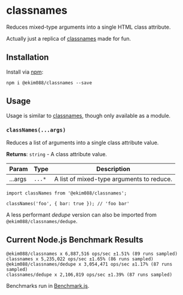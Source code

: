 # classnames

Reduces mixed-type arguments into a single HTML class attribute.

Actually just a replica of [classnames](https://www.npmjs.com/package/classnames) made for fun.

## Installation

Install via [npm](https://www.npmjs.com/package/@ekim088/classnames):

```
npm i @ekim088/classnames --save
```

## Usage

Usage is similar to [classnames](https://www.npmjs.com/package/classnames), though only available as a module.

### `classNames(...args)`

Reduces a list of arguments into a single class attribute value.

**Returns**: `string` - A class attribute value.

| Param   | Type   | Description                               |
| ------- | ------ | ----------------------------------------- |
| ...args | `...*` | A list of mixed-type arguments to reduce. |

```
import classNames from '@ekim088/classnames';

classNames('foo', { bar: true }); // 'foo bar'
```

A less performant _dedupe_ version can also be imported from `@ekim088/classnames/dedupe`.

## Current Node.js Benchmark Results

```
@ekim088/classnames x 6,887,516 ops/sec ±1.51% (89 runs sampled)
classnames x 5,235,022 ops/sec ±1.65% (86 runs sampled)
@ekim088/classnames/dedupe x 3,054,471 ops/sec ±1.17% (87 runs sampled)
classnames/dedupe x 2,106,819 ops/sec ±1.39% (87 runs sampled)
```

Benchmarks run in [Benchmark.js](https://benchmarkjs.com/).
